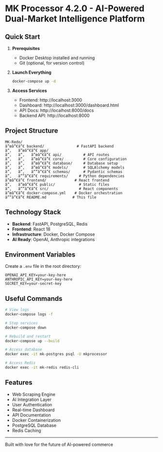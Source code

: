 ﻿# MK Processor 4.2.0 - AI-Powered Dual-Market Intelligence Platform

## Quick Start

1. **Prerequisites**
   - Docker Desktop installed and running
   - Git (optional, for version control)

2. **Launch Everything**
   ```bash
   docker-compose up -d
   ```

3. **Access Services**
   - Frontend: http://localhost:3000
   - Dashboard: http://localhost:3000/dashboard.html
   - API Docs: http://localhost:8000/docs
   - Backend API: http://localhost:8000

## Project Structure

```
MK-Redo/
â”œâ”€â”€ backend/               # FastAPI backend
â”‚   â”œâ”€â”€ app/
â”‚   â”‚   â”œâ”€â”€ api/          # API routes
â”‚   â”‚   â”œâ”€â”€ core/         # Core configuration
â”‚   â”‚   â”œâ”€â”€ database/     # Database setup
â”‚   â”‚   â”œâ”€â”€ models/       # SQLAlchemy models
â”‚   â”‚   â””â”€â”€ schemas/      # Pydantic schemas
â”‚   â””â”€â”€ requirements/     # Python dependencies
â”œâ”€â”€ frontend/             # React frontend
â”‚   â”œâ”€â”€ public/           # Static files
â”‚   â””â”€â”€ src/              # React components
â”œâ”€â”€ docker-compose.yml    # Docker orchestration
â””â”€â”€ README.md            # This file
```

## Technology Stack

- **Backend**: FastAPI, PostgreSQL, Redis
- **Frontend**: React 18
- **Infrastructure**: Docker, Docker Compose
- **AI Ready**: OpenAI, Anthropic integrations

## Environment Variables

Create a `.env` file in the root directory:

```env
OPENAI_API_KEY=your-key-here
ANTHROPIC_API_KEY=your-key-here
SECRET_KEY=your-secret-key
```

## Useful Commands

```bash
# View logs
docker-compose logs -f

# Stop services
docker-compose down

# Rebuild and restart
docker-compose up --build

# Access database
docker exec -it mk-postgres psql -U mkprocessor

# Access Redis
docker exec -it mk-redis redis-cli
```

## Features

- Web Scraping Engine
- AI Integration Layer
- User Authentication
- Real-time Dashboard
- API Documentation
- Docker Containerization
- PostgreSQL Database
- Redis Caching

---

Built with love for the future of AI-powered commerce
